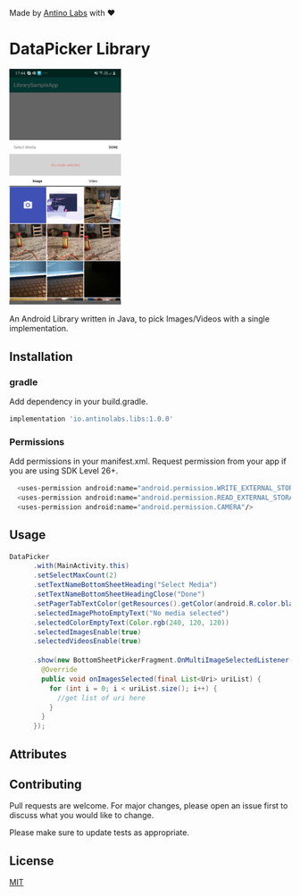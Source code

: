 Made by [Antino Labs](https://www.antino.io/) with ❤️
# DataPicker Library 

<img src="https://github.com/antinolabs/DataPickerLib/blob/master/device-2020-05-14-174516.png?raw=true" width="200" alt="accessibility text">

An Android Library written in Java, to pick Images/Videos with a single implementation. 



## Installation

### gradle
Add dependency in your build.gradle.

```bash
implementation 'io.antinolabs.libs:1.0.0'
```

### Permissions
Add permissions in your manifest.xml. Request permission from your app if you are using SDK Level 26+.

```bash
  <uses-permission android:name="android.permission.WRITE_EXTERNAL_STORAGE"/>
  <uses-permission android:name="android.permission.READ_EXTERNAL_STORAGE"/>
  <uses-permission android:name="android.permission.CAMERA"/>
```

## Usage

```java
DataPicker
      .with(MainActivity.this)
      .setSelectMaxCount(2)
      .setTextNameBottomSheetHeading("Select Media")
      .setTextNameBottomSheetHeadingClose("Done")
      .setPagerTabTextColor(getResources().getColor(android.R.color.black))
      .selectedImagePhotoEmptyText("No media selected")
      .selectedColorEmptyText(Color.rgb(240, 120, 120))
      .selectedImagesEnable(true)
      .selectedVideosEnable(true)

      .show(new BottomSheetPickerFragment.OnMultiImageSelectedListener() {
        @Override
        public void onImagesSelected(final List<Uri> uriList) {
          for (int i = 0; i < uriList.size(); i++) {
            //get list of uri here
          }
        }
      });
```

## Attributes


## Contributing
Pull requests are welcome. For major changes, please open an issue first to discuss what you would like to change.

Please make sure to update tests as appropriate.

## License
[MIT](https://choosealicense.com/licenses/mit/)
